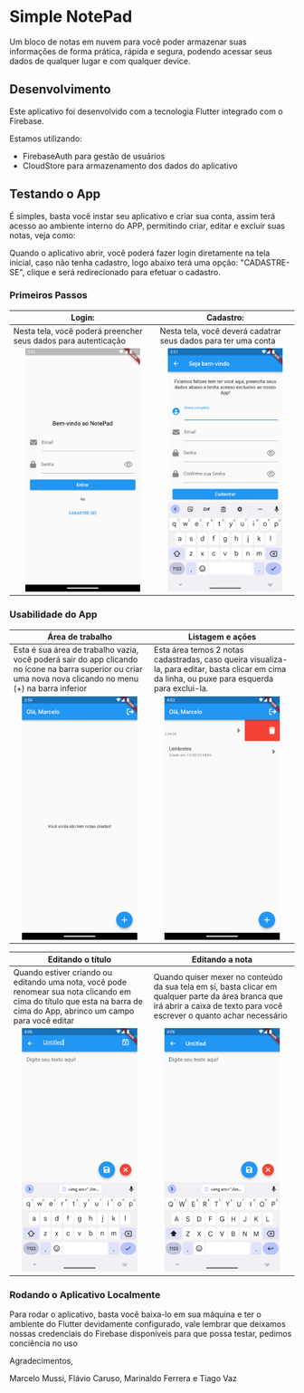 # Simple NotePad

Um bloco de notas em nuvem para você poder armazenar suas informações de forma prática, rápida e segura, podendo acessar seus dados de qualquer lugar e com qualquer device.

## Desenvolvimento

Este aplicativo foi desenvolvido com a tecnologia Flutter integrado com o Firebase.

Estamos utilizando:

- FirebaseAuth para gestão de usuários
- CloudStore para armazenamento dos dados do aplicativo

## Testando o App

É simples, basta você instar seu aplicativo e criar sua conta, assim terá acesso ao ambiente interno do APP, permitindo criar, editar e excluir suas notas, veja como:

Quando o aplicativo abrir, você poderá fazer login diretamente na tela inicial, caso não tenha cadastro, logo abaixo terá uma opção: "CADASTRE-SE", clique e será redirecionado para efetuar o cadastro.

### Primeiros Passos

| Login:                                                         | Cadastro:                                                      |
| -------------------------------------------------------------- | -------------------------------------------------------------- |
| Nesta tela, você poderá preencher seus dados para autenticação | Nesta tela, você deverá cadatrar seus dados para ter uma conta |
| <center><img src="./images/login.png" height=430></center>     | <center><img src="./images/cadastro.png" height=430></center>  |

### Usabilidade do App

| Área de trabalho                                                                                                                                             | Listagem e ações                                                                                                                                 |
| ------------------------------------------------------------------------------------------------------------------------------------------------------------ | ------------------------------------------------------------------------------------------------------------------------------------------------ |
| Esta é sua área de trabalho vazia, você poderá sair do app clicando no ícone na barra superior ou criar uma nova nova clicando no menu (+) na barra inferior | Esta área temos 2 notas cadastradas, caso queira visualiza-la, para editar, basta clicar em cima da linha, ou puxe para esquerda para exclui-la. |
| <center><img src="./images/area.png" height=430></center>                                                                                                    | <center><img src="./images/area_acoes.png" height=430></center>                                                                                  |

| Editando o título                                                                                                                                                       | Editando a nota                                                                                                                                                              |
| ----------------------------------------------------------------------------------------------------------------------------------------------------------------------- | ---------------------------------------------------------------------------------------------------------------------------------------------------------------------------- |
| Quando estiver criando ou editando uma nota, você pode renomear sua nota clicando em cima do título que esta na barra de cima do App, abrinco um campo para você editar | Quando quiser mexer no conteúdo da sua tela em sí, basta clicar em qualquer parte da área branca que irá abrir a caixa de texto para você escrever o quanto achar necessário |
| <center><img src="./images/nota_titulo.png" height=430></center>                                                                                                        | <center><img src="./images/nota_campo.png" height=430></center>                                                                                                              |

### Rodando o Aplicativo Localmente

Para rodar o aplicativo, basta você baixa-lo em sua máquina e ter o ambiente do Flutter devidamente configurado, vale lembrar que deixamos nossas credenciais do Firebase disponíveis para que possa testar, pedimos conciência no uso

Agradecimentos,

Marcelo Mussi, Flávio Caruso, Marinaldo Ferrera e Tiago Vaz
